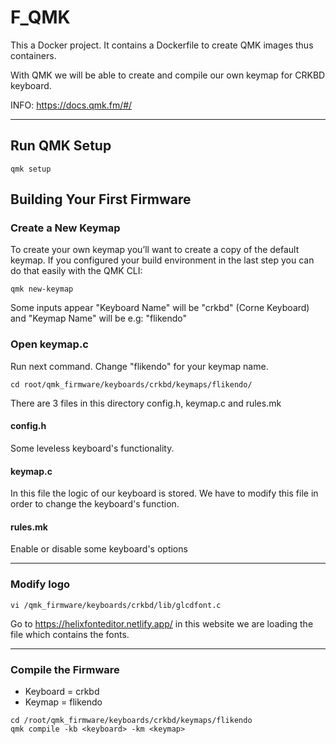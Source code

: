 # F_QMK
This a Docker project. It contains a Dockerfile to create QMK images thus containers.

With QMK we will be able to create and compile our own keymap for CRKBD keyboard.

INFO: https://docs.qmk.fm/#/

***

## Run QMK Setup
```
qmk setup
```

## Building Your First Firmware
### Create a New Keymap
To create your own keymap you’ll want to create a copy of the default keymap. If you configured 
your build environment in the last step you can do that easily with the QMK CLI:

```
qmk new-keymap
```
Some inputs appear "Keyboard Name" will be "crkbd" (Corne Keyboard) and "Keymap Name" will be e.g: "flikendo"

### Open keymap.c
Run next command. Change "flikendo" for your keymap name.

```
cd root/qmk_firmware/keyboards/crkbd/keymaps/flikendo/
```

There are 3 files in this directory config.h, keymap.c and rules.mk
#### config.h
Some leveless keyboard's functionality.

#### keymap.c
In this file the logic of our keyboard is stored. We have to modify this file in order to change the keyboard's function.

#### rules.mk
Enable or disable some keyboard's options

***

### Modify logo
```
vi /qmk_firmware/keyboards/crkbd/lib/glcdfont.c
```

Go to https://helixfonteditor.netlify.app/ in this website we are loading the file which contains the fonts.

***

### Compile the Firmware
- Keyboard = crkbd
- Keymap = flikendo

```
cd /root/qmk_firmware/keyboards/crkbd/keymaps/flikendo
qmk compile -kb <keyboard> -km <keymap>
```
